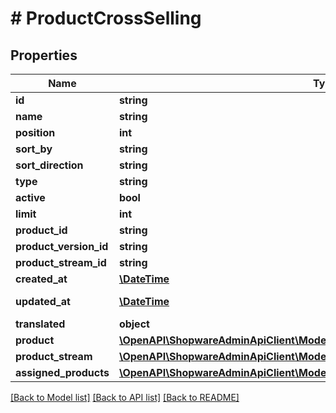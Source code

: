 # # ProductCrossSelling

## Properties

Name | Type | Description | Notes
------------ | ------------- | ------------- | -------------
**id** | **string** |  | [optional]
**name** | **string** |  |
**position** | **int** |  |
**sort_by** | **string** |  | [optional]
**sort_direction** | **string** |  | [optional]
**type** | **string** |  |
**active** | **bool** |  | [optional]
**limit** | **int** |  | [optional]
**product_id** | **string** |  |
**product_version_id** | **string** |  | [optional]
**product_stream_id** | **string** |  | [optional]
**created_at** | [**\DateTime**](\DateTime.md) |  | [readonly]
**updated_at** | [**\DateTime**](\DateTime.md) |  | [optional] [readonly]
**translated** | **object** |  | [optional]
**product** | [**\OpenAPI\ShopwareAdminApiClient\Model\Product**](Product.md) |  | [optional]
**product_stream** | [**\OpenAPI\ShopwareAdminApiClient\Model\ProductStream**](ProductStream.md) |  | [optional]
**assigned_products** | [**\OpenAPI\ShopwareAdminApiClient\Model\ProductCrossSellingAssignedProducts[]**](ProductCrossSellingAssignedProducts.md) |  | [optional]

[[Back to Model list]](../../README.md#models) [[Back to API list]](../../README.md#endpoints) [[Back to README]](../../README.md)
